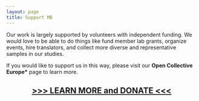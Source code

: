 ```yaml
---
layout: page
title: Support MB
---
```



Our work is largely supported by volunteers with independent funding. We would love to be able to do things like fund member lab grants, organize events, hire translators, and collect more diverse and representative samples in our studies. 

If you would like to support us in this way, please visit our <b>Open Collective Europe\*</b> page to learn more.

<h2 align="center"><a href="https://opencollective.com/manybabiesoce" target="_blank"> >>> LEARN MORE and DONATE <<< </a></h2>


<br>
<br>

<!--
>\*[Open Collective Foundation](https://opencollective.com/foundation) is a charitable 501(c)(3) fiscal host offering nonprofit status + fundraising + money management software to aligned groups in the US. Donations are tax-deductible. Learn more [here](https://docs.opencollective.foundation/what-is-ocf).
-->